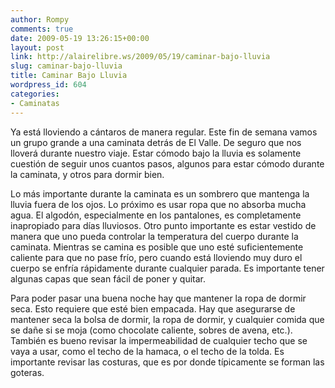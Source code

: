 ```yaml
---
author: Rompy
comments: true
date: 2009-05-19 13:26:15+00:00
layout: post
link: http://alairelibre.ws/2009/05/19/caminar-bajo-lluvia
slug: caminar-bajo-lluvia
title: Caminar Bajo Lluvia
wordpress_id: 604
categories:
- Caminatas
---
```


Ya está lloviendo a cántaros de manera regular. Este fin de semana vamos un grupo grande a una caminata detrás de El Valle. De seguro que nos lloverá durante nuestro viaje. Estar cómodo bajo la lluvia es solamente cuestión de seguir unos cuantos pasos, algunos para estar cómodo durante la caminata, y otros para dormir bien.

Lo más importante durante la caminata es un sombrero que mantenga la lluvia fuera de los ojos. Lo próximo es usar ropa que no absorba mucha agua. El algodón, especialmente en los pantalones, es completamente inapropiado para días lluviosos. Otro punto importante es estar vestido de manera que uno pueda controlar la temperatura del cuerpo durante la caminata. Mientras se camina es posible que uno esté suficientemente caliente para que no pase frío, pero cuando está lloviendo muy duro el cuerpo se enfría rápidamente durante cualquier parada. Es importante tener algunas capas que sean fácil de poner y quitar.

Para poder pasar una buena noche hay que mantener la ropa de dormir seca. Esto requiere que esté bien empacada. Hay que asegurarse de mantener seca la bolsa de dormir, la ropa de dormir, y cualquier comida que se dañe si se moja (como chocolate caliente, sobres de avena, etc.). También es bueno revisar la impermeabilidad de cualquier techo que se vaya a usar, como el techo de la hamaca, o el techo de la tolda. Es importante revisar las costuras, que es por donde típicamente se forman las goteras.
